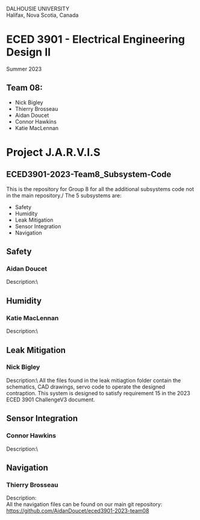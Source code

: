 DALHOUSIE UNIVERSITY\
Halifax, Nova Scotia, Canada

# ECED 3901 - Electrical Engineering Design II
Summer 2023

## Team 08:
- Nick Bigley
- Thierry Brosseau
- Aidan Doucet
- Connor Hawkins
- Katie MacLennan

# Project J.A.R.V.I.S

## ECED3901-2023-Team8_Subsystem-Code
This is the repository for Group 8 for all the additional subsystems code not in the main repository./
The 5 subsystems are:
- Safety
- Humidity
- Leak Mitigation
- Sensor Integration
- Navigation

## Safety
### Aidan Doucet

Description:\


## Humidity
### Katie MacLennan

Description:\


## Leak Mitigation
### Nick Bigley

Description:\ All the files found in the leak mitiagtion folder contain the schematics, CAD drawings, servo code to operate the designed contraption. This system is designed to satisfy requirement 15 in the 2023 ECED 3901 ChallengeV3 document.

## Sensor Integration
### Connor Hawkins

Description:\


## Navigation
### Thierry Brosseau

Description:\
All the navigation files can be found on our main git repository:
https://github.com/AidanDoucet/eced3901-2023-team08
